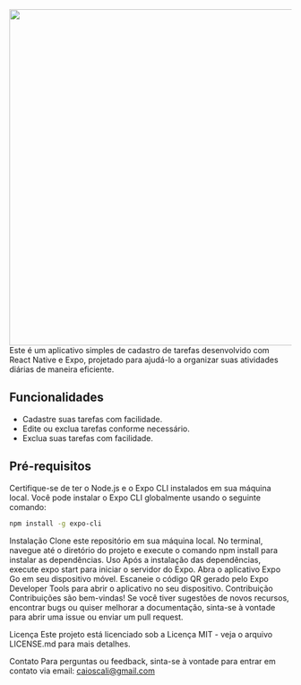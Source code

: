 <div align="center">
<img src="https://i.imgur.com/BqWj0mU.jpeg" height="600px">
</div>
Este é um aplicativo simples de cadastro de tarefas desenvolvido com React Native e Expo, projetado para ajudá-lo a organizar suas atividades diárias de maneira eficiente.

## Funcionalidades

- Cadastre suas tarefas com facilidade.
- Edite ou exclua tarefas conforme necessário.
- Exclua suas tarefas com facilidade.

## Pré-requisitos

Certifique-se de ter o Node.js e o Expo CLI instalados em sua máquina local. Você pode instalar o Expo CLI globalmente usando o seguinte comando:

```bash
npm install -g expo-cli
````
Instalação
Clone este repositório em sua máquina local.
No terminal, navegue até o diretório do projeto e execute o comando npm install para instalar as dependências.
Uso
Após a instalação das dependências, execute expo start para iniciar o servidor do Expo.
Abra o aplicativo Expo Go em seu dispositivo móvel.
Escaneie o código QR gerado pelo Expo Developer Tools para abrir o aplicativo no seu dispositivo.
Contribuição
Contribuições são bem-vindas! Se você tiver sugestões de novos recursos, encontrar bugs ou quiser melhorar a documentação, sinta-se à vontade para abrir uma issue ou enviar um pull request.

Licença
Este projeto está licenciado sob a Licença MIT - veja o arquivo LICENSE.md para mais detalhes.

Contato
Para perguntas ou feedback, sinta-se à vontade para entrar em contato via email: caioscali@gmail.com
